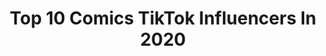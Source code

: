 ---
title: Top 10 Comics TikTok Influencers In 2020
description: >-
  Find top comics TikTok influencers in 2020. Most popular hashtags: #fyp #duet #comic #foryoupage.
platform: TikTok
hits: 1162
text_top: Identify the most popular TikTok accounts on inBeat.
text_bottom: Our platform has 1162 TikTok influencers like this for you to connect with.
profiles:
  - username: "alexarellano497"
    fullname: >-
      Alex Arellano
    bio: >-
      Todo sobre Spider-Man🕷️ curiosidades, comics películas y mas 💙vamos por 300k❤
    location: "Mexico"
    followers: 210700
    engagement: 2283
    commentsToLikes: 0.030803
    id: ckbeppysj6qz70j23pu8tvc2u
    verified: false
    hashtags: "#datoscuriosos, #marvelzombies, #tomholland, #spiderman"
  - username: "bitsytandem"
    fullname: >-
      Bitsy Tandem
    bio: >-
      Lives in Japan🌸 Creator of Maiden in Disguise comic🎮 Smol bean gamer💕 5'2
    location: "United States"
    followers: 24600
    engagement: 2249
    commentsToLikes: 0.057116
    id: ck8s4hp31bagq0j78vnnwzf6g
    verified: false
    hashtags: "#japan, #webtoon, #kawaii, #mangaka"
  - username: "moose_0"
    fullname: >-
      Justin Mousseau
    bio: >-
      30 FLA he/him Founder/CEO of Gatekeeper/Keymaster Comics I'm that dad friend
    location: "United States"
    followers: 91800
    engagement: 2423
    commentsToLikes: 0.037148
    id: ckdsukez5ptqd0j23fkjcbsmv
    verified: false
    hashtags: "#nerd, #gaming, #comic, #greenscreen"
  - username: "rusty.cage"
    fullname: >-
      Rusty Cage
    bio: >-
      Buy my comic book: Requiem of the Crazies
    location: "United States"
    followers: 110700
    engagement: 2008
    commentsToLikes: 0.034732
    id: ckavqnwba27zn0j23ezmiliqp
    verified: false
    hashtags: "#comicbook, #identifythesong, #whatsthatsound, #statues"
  - username: "hectorsector13"
    fullname: >-
      Hector Sector
    bio: >-
      Hello. I like to make cardboard art and comics. And I wear a box on my head.
    location: "United States"
    followers: 416500
    engagement: 2397
    commentsToLikes: 0.017493
    id: ck9nheyqqfybz0j78co8y17zd
    verified: false
    hashtags: "#cartoon, #boxhead, #art, #artstuff"
  - username: "smallswolecinnamonroll"
    fullname: >-
      SmallSwoleCinnaRoll
    bio: >-
      She/Her Arcana/Comics/Shenanigans Fox disguised as a human🦊 Gay AF🏳️‍🌈 ⚠️🔞⚠️
    location: "United States"
    followers: 6353
    engagement: 2941
    commentsToLikes: 0.214320
    id: ck9kbab37keog0j78w664rgd7
    verified: false
    hashtags: "#cosfamasra, #julian, #juliandevorak, #cosfamproductions"
  - username: "comicconventionlatam"
    fullname: >-
      Comicconventionlatam
    bio: >-
      💥Prepárate #2020💥 La convención de cómics más grande del mundo
    location: "Ecuador"
    followers: 11200
    engagement: 2789
    commentsToLikes: 1.033920
    id: ck9nnvz5zr7ft0j78wvyis22h
    verified: false
    hashtags: "#mexico, #cclatam, #comics, #it"
  - username: "batman.a7x"
    fullname: >-
      Raven 
    bio: >-
      Batman’s official wife 21, Wattpad: batman_a7x Spn,rock,anime,comics,disney
    location: "United States"
    followers: 11200
    engagement: 1488
    commentsToLikes: 0.070413
    id: ck9evgsyqicis0j786qqnzt73
    verified: false
    hashtags: "#demon, #pride, #gold, #radiodemon"
  - username: "delavegan"
    fullname: >-
      302 Vegan
    bio: >-
      Video Games Comics Marvel/DC Metal/Rock music Vegan 4 The Animals Politics
    location: "United States"
    followers: 6923
    engagement: 1379
    commentsToLikes: 0.115105
    id: ckavshd0h4zi80j2330pof3t6
    verified: false
    hashtags: "#bidenharris2020, #republicans, #democrat, #votehimout"
  - username: "trevercarreon"
    fullname: >-
      trevercarreon
    bio: >-
      Stand up Comic Tulsa IG for dms Twitter/Venmo: @TreverCarreon Enjoys Pizza
    location: "United States"
    followers: 246200
    engagement: 2601
    commentsToLikes: 0.017422
    id: ckdhepsvjx3870j23uhuqtfjm
    verified: false
    hashtags: "#commentary, #standupcomic, #weirdnews, #stitch"
---